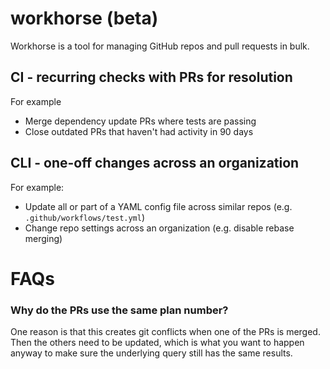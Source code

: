 # workhorse (beta)

Workhorse is a tool for managing GitHub repos and pull requests in bulk.

## CI - recurring checks with PRs for resolution

For example

- Merge dependency update PRs where tests are passing
- Close outdated PRs that haven't had activity in 90 days

## CLI - one-off changes across an organization

For example:

- Update all or part of a YAML config file across similar repos (e.g. `.github/workflows/test.yml`)
- Change repo settings across an organization (e.g. disable rebase merging)

# FAQs

### Why do the PRs use the same plan number?

One reason is that this creates git conflicts when one of the PRs is merged.
Then the others need to be updated, which is what you want to happen anyway to make sure the underlying query still has the same results.
